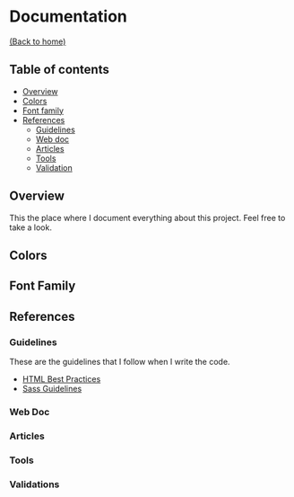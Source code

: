 # Documentation
[(Back to home)](https://github.com/vanzasetia/art-gallery-website#readme)

## Table of contents
- [Overview](#overview)
- [Colors](#colors)
- [Font family](#font-family)
- [References](#references)
  - [Guidelines](#guidelines)
  - [Web doc](#web-doc)
  - [Articles](#articles)
  - [Tools](#tools)
  - [Validation](#validation)

## Overview
This the place where I document everything about this project. Feel free to take a look.

## Colors

## Font Family

## References

### Guidelines

These are the guidelines that I follow when I write the code.
- [HTML Best Practices](https://github.com/hail2u/html-best-practices)
- [Sass Guidelines](https://sass-guidelin.es/)

### Web Doc

### Articles

### Tools

### Validations

